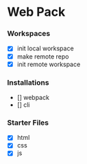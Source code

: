 # Web Pack

### Workspaces
- [x] init local workspace
- [x] make remote repo
- [x] init remote workspace

### Installations
- [] webpack
- [] cli

### Starter Files
- [x] html
- [x] css
- [x] js
